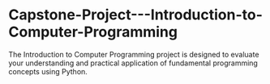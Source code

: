 # Capstone-Project---Introduction-to-Computer-Programming
The Introduction to Computer Programming project is designed to evaluate your understanding and practical application of fundamental programming concepts using Python.
